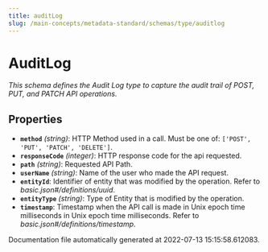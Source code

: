 ```yaml
---
title: auditLog
slug: /main-concepts/metadata-standard/schemas/type/auditlog
---
```


# AuditLog

*This schema defines the Audit Log type to capture the audit trail of POST, PUT, and PATCH API operations.*

## Properties

- **`method`** *(string)*: HTTP Method used in a call. Must be one of: `['POST', 'PUT', 'PATCH', 'DELETE']`.
- **`responseCode`** *(integer)*: HTTP response code for the api requested.
- **`path`** *(string)*: Requested API Path.
- **`userName`** *(string)*: Name of the user who made the API request.
- **`entityId`**: Identifier of entity that was modified by the operation. Refer to *basic.json#/definitions/uuid*.
- **`entityType`** *(string)*: Type of Entity that is modified by the operation.
- **`timestamp`**: Timestamp when the API call is made in Unix epoch time milliseconds in Unix epoch time milliseconds. Refer to *basic.json#/definitions/timestamp*.


Documentation file automatically generated at 2022-07-13 15:15:58.612083.
